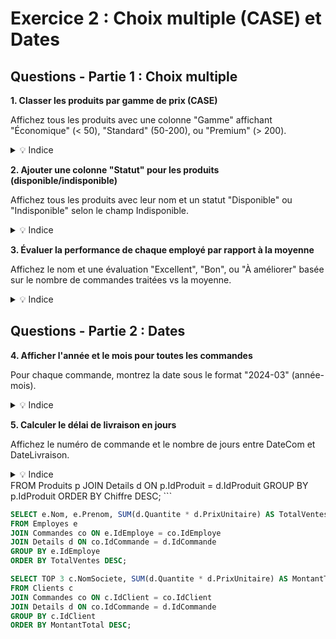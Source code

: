# Exercice 2 : Choix multiple (CASE) et Dates

## Questions - Partie 1 : Choix multiple

**1. Classer les produits par gamme de prix (CASE)**

Affichez tous les produits avec une colonne "Gamme" affichant "Économique" (< 50), "Standard" (50-200), ou "Premium" (> 200).

<details>
<summary>💡 Indice</summary>

Utilisez `CASE WHEN PrixUnit < 50 THEN 'Économique' WHEN PrixUnit <= 200 THEN 'Standard' ELSE 'Premium' END`.
</details>

**2. Ajouter une colonne "Statut" pour les produits (disponible/indisponible)**

Affichez tous les produits avec leur nom et un statut "Disponible" ou "Indisponible" selon le champ Indisponible.

<details>
<summary>💡 Indice</summary>

Utilisez `CASE WHEN Indisponible = 0 THEN 'Disponible' ELSE 'Indisponible' END`.
</details>

**3. Évaluer la performance de chaque employé par rapport à la moyenne**

Affichez le nom et une évaluation "Excellent", "Bon", ou "À améliorer" basée sur le nombre de commandes traitées vs la moyenne.

<details>
<summary>💡 Indice</summary>

D'abord, calculez la moyenne des commandes par employé (sous-requête), puis utilisez `CASE` pour comparer.
</details>

## Questions - Partie 2 : Dates

**4. Afficher l'année et le mois pour toutes les commandes**

Pour chaque commande, montrez la date sous le format "2024-03" (année-mois).

<details>
<summary>💡 Indice</summary>

Utilisez `STRFTIME('%Y-%m', DateCom)` pour extraire année et mois de la date.
</details>

**5. Calculer le délai de livraison en jours**

Affichez le numéro de commande et le nombre de jours entre DateCom et DateLivraison.

<details>
<summary>💡 Indice</summary>

Calculez `CAST(JULIANDAY(DateLivraison) - JULIANDAY(DateCom) AS INTEGER)` pour avoir le nombre de jours.
</details>
FROM Produits p
JOIN Details d ON p.IdProduit = d.IdProduit
GROUP BY p.IdProduit
ORDER BY Chiffre DESC;
```

```sql
SELECT e.Nom, e.Prenom, SUM(d.Quantite * d.PrixUnitaire) AS TotalVentes
FROM Employes e
JOIN Commandes co ON e.IdEmploye = co.IdEmploye
JOIN Details d ON co.IdCommande = d.IdCommande
GROUP BY e.IdEmploye
ORDER BY TotalVentes DESC;
```

```sql
SELECT TOP 3 c.NomSociete, SUM(d.Quantite * d.PrixUnitaire) AS MontantTotal
FROM Clients c
JOIN Commandes co ON c.IdClient = co.IdClient
JOIN Details d ON co.IdCommande = d.IdCommande
GROUP BY c.IdClient
ORDER BY MontantTotal DESC;
```
